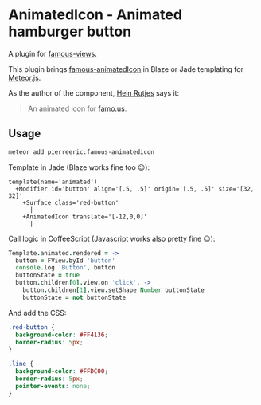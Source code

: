 # AnimatedIcon - Animated hamburger button
A plugin for [famous-views](http://famous-views.meteor.com).

This plugin brings [famous-animatedIcon](https://github.com/IjzerenHein/famous-animatedIcon) in Blaze or Jade templating for [Meteor.js](https://www.meteor.com).

As the author of the component, [Hein Rutjes](https://github.com/IjzerenHein) says it:
> An animated icon for [famo.us](http://famo.us).

## Usage
```bash
meteor add pierreeric:famous-animatedicon
```

Template in Jade (Blaze works fine too :wink:):
```jade
template(name='animated')
  +Modifier id='button' align='[.5, .5]' origin='[.5, .5]' size='[32, 32]'
    +Surface class='red-button'
      |
    +AnimatedIcon translate='[-12,0,0]'
      |
```

Call logic in CoffeeScript (Javascript works also pretty fine :wink:):
```coffee
Template.animated.rendered = ->
  button = FView.byId 'button'
  console.log 'Button', button
  buttonState = true
  button.children[0].view.on 'click', ->
    button.children[1].view.setShape Number buttonState
    buttonState = not buttonState
```

And add the CSS:
```css
.red-button {
  background-color: #FF4136;
  border-radius: 5px;
}

.line {
  background-color: #FFDC00;
  border-radius: 5px;
  pointer-events: none;
}
```
